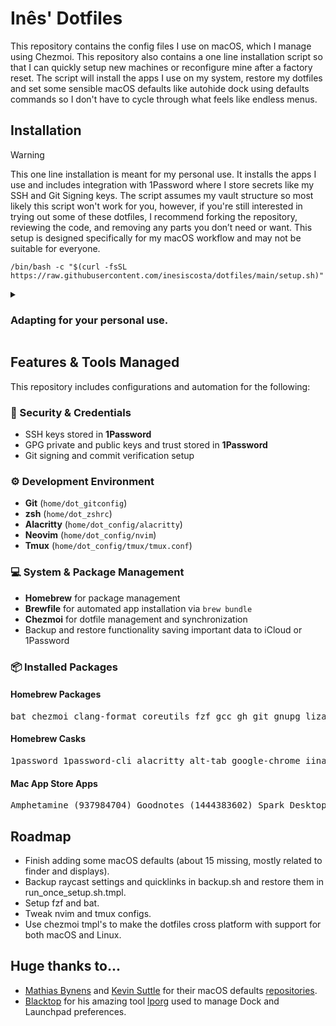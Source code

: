 # Inês' Dotfiles
This repository contains the config files I use on macOS, which I manage using Chezmoi. This repository also contains a one line installation script so that I can quickly setup new machines or reconfigure mine after a factory reset. The script will install the apps I use on my system, restore my dotfiles and set some sensible macOS defaults like autohide dock using defaults commands so I don't have to cycle through what feels like endless menus.

## Installation
> [!WARNING]
> This one line installation is meant for my personal use. It installs the apps I use and includes integration with 1Password where I store secrets like my SSH and Git Signing keys. The script assumes my vault structure so most likely this script won't work for you, however, if you're still interested in trying out some of these dotfiles, I recommend forking the repository, reviewing the code, and removing any parts you don’t need or want. This setup is designed specifically for my macOS workflow and may not be suitable for everyone.

```shell
/bin/bash -c "$(curl -fsSL https://raw.githubusercontent.com/inesiscosta/dotfiles/main/setup.sh)"
```

<details>
  <summary><h3>Adapting for your personal use.</h3></summary>
<p>Let's start with Homebrew. This configuration assumes you will use it, the installation script installs it for you and it installs both 1Password and Chezmoi through it.</p>

<p>Chezmoi, as referenced before, is the tool currently being used to manage these dotfiles. If you don't plan on using brew, <a href="https://www.chezmoi.io/install/#__tabbed_1_1">this page</a> has a bunch of alternative ways to install it on macOS, Linux, Windows, and some other OS's using a variety of different package managers.</p>

<p>I won't go into details about how to adapt this config for other dotfile managers other than Chezmoi as that would be too long. However, rest assured that apart from Chezmoi-specific syntax in <code>.tmpl</code> files, everything else, including scripts, should work with your dotfile manager of choice. My personal favorite and the one I was using before this was GNU Stow, which isn't specifically designed for dotfiles but rather a symlink farmer, but it worked great for me.</p>

<p>I migrated away from it because I couldn't manage to figure out a way to keep secrets private when commiting changes to GitHub. This won't be a problem if you don't want to "store" your keys on GitHub, but ideally, I would like to migrate my keys when I restore my computer, and having them on GitHub allows for the simple one-line installation I managed to achieve with Chezmoi. A quick web search will tell you all about other dotfile managers and their pros and cons. For your convinience however, I found this <a href="https://dotfiles.github.io/">website</a>.</p>

<p>If you do decide stick with Chezmoi, you aren't forced to use 1Password. Chezmoi offers integrations with all major password managers, a list of supported password managers can be found on their official website <a href="https://www.chezmoi.io/user-guide/password-managers/">here</a>. After choosing your password manager, you can look at the official documentation on the Chezmoi's website above and change the <code>.tmpl</code> files with the code your chosen password manager uses with Chezmoi to fill in your sensitive information. Again this is all clearly explained on Chezmoi's website.</p>

<p>About substituting Homebrew, you would need to remove the cron job I added on line 24 of <code>home/run_once_setup.sh.tmpl</code>, which only works on macOS anyway so also remove this if you are using Brew on another OS. This cron job runs <code>brew update</code> and <code> brew upgrade</code> automatically every 14 days. If you opt out of using Homebrew you will also need to change lines 25 onwards with whatever syntax your package manager uses for installing applications. Brew allows installing from a list in a Brewfile using <code>brew bundle</code>. If your package manager allows for similar behavior, I would highly encourage it. However, you can always hardcode your list of things to install in there. Using Brew, that would look like this: <code>brew install &lt;app name&gt; &lt;other app name&gt; &lt;other other app name&gt;</code>, etc.</p>

<p>You should also change the <code>backup.sh</code> script to either just not create a Brewfile altogether or to create the equivalent version of a Brewfile for your package manager basically a list of the apps you installed with said package manager. On the subject of backups, if you are not on macOS, you should remove the part where I force an iCloud sync after zipping my Dev folder and instead add logic to save your important files elsewhere be that an external drive or cloud service, you can add the logic to back up other folders in there too. I only chose to backup my Dev folder as my Desktop and Documents folders are already iCloud-synced, and I do not care for what I have in my Downloads folder.</p>

<p>If you do decide to stick with Brew, consider changing my Brewfile to include the apps and formulae you care about. If you are not using macOS, remove the <code>mas</code> formula which stands for mac app store and remove the remaining <code>mas</code> apps.</p>

<p>This also goes without saying but in case you just skimmed through the dotfiles if you are not on macOS remove the section in <code>home/run_once_setup.sh.tmpl</code> called macOS config there should be a helpful comment making it easy to spot. It won't run on other OS' thanks to Chezmoi but it's definitely not necessary and its huge because macOS comes with some very questionable defaults I prefer to change.</p>

<p>Lastly, you can and should, edit the actual dotfiles to your liking. So far this text has mostly been about the installation scripts but you should edit the config files for Alacritty, nvim, tmux, etc. to your liking or remove them all together if you don't use them and add the configs for your own apps and shell configuration. I personally use zsh (and I have my own prompt based on oh-my-zsh's Robby Russell theme!).</p>
<p>Enjoy!</p>
  
</details>

## Features & Tools Managed

This repository includes configurations and automation for the following:

### 🔑 Security & Credentials
- SSH keys stored in **1Password**
- GPG private and public keys and trust stored in **1Password**
- Git signing and commit verification setup

### ⚙️ Development Environment
- **Git** (`home/dot_gitconfig`)
- **zsh** (`home/dot_zshrc`)
- **Alacritty** (`home/dot_config/alacritty`)
- **Neovim** (`home/dot_config/nvim`)
- **Tmux** (`home/dot_config/tmux/tmux.conf`)

### 💻 System & Package Management
- **Homebrew** for package management
- **Brewfile** for automated app installation via `brew bundle`
- **Chezmoi** for dotfile management and synchronization
- Backup and restore functionality saving important data to iCloud or 1Password

### 📦 Installed Packages
#### Homebrew Packages
<pre>
bat chezmoi clang-format coreutils fzf gcc gh git gnupg lizard-analyzer lporg make mas neovim node openjdk rust telnet tmux tree zoxide zsh-autosuggestions
</pre>

#### Homebrew Casks
<pre>
1password 1password-cli alacritty alt-tab google-chrome iina keka microsoft-auto-update microsoft-excel microsoft-powerpoint microsoft-word raycast rectangle spotify termius visual-studio-code whatsapp
</pre>

#### Mac App Store Apps
<pre>
Amphetamine (937984704) Goodnotes (1444383602) Spark Desktop (6445813049) Xcode (497799835)
</pre>

## Roadmap
- Finish adding some macOS defaults (about 15 missing, mostly related to finder and displays).
- Backup raycast settings and quicklinks in backup.sh and restore them in run_once_setup.sh.tmpl.
- Setup fzf and bat.
- Tweak nvim and tmux configs.
- Use chezmoi tmpl's to make the dotfiles cross platform with support for both macOS and Linux.

## Huge thanks to...
- [Mathias Bynens](https://mathiasbynens.be/) and [Kevin Suttle](https://kevinsuttle.com/) for their macOS defaults [repositories](https://github.com/kevinSuttle/MacOS-Defaults).
- [Blacktop](https://blog.blacktop.io) for his amazing tool [lporg](https://github.com/blacktop/lporg) used to manage Dock and Launchpad preferences. 


